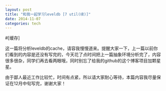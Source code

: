 ```yaml
---
layout: post
title: "和我一起学习leveldb [7 util(续)]"
date: 2014-11-07
categories: tech
---
```


#[缓存]

这一篇将分析leveldb的cache，请容我慢慢道来。提醒大家一下，上一篇以前你们看到的内容是还没有写完的，今天花了点时间把上一篇抽象环境分析完了，内容很多很杂，同学们再去看两眼哦，同时别忘了给我的github的这个博客项目加颗星星。

由于鄙人最近工作比较忙，时间有点紧，所以请大家耐心等待，本篇内容我尽量保证在12月中旬写完，谢谢大家！
